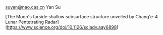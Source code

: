 suyan@nao.cas.cn Yan Su

[The Moon's farside shallow subsurface structure unveiled by Chang'e-4 Lunar Pentetrating Radar] (https://www.science.org/doi/10.1126/sciadv.aay6898)
